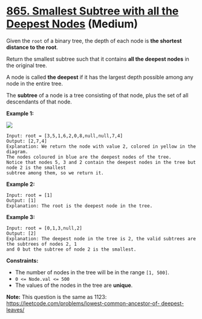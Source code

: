 # [865. Smallest Subtree with all the Deepest Nodes][link] (Medium)

[link]: https://leetcode.com/problems/smallest-subtree-with-all-the-deepest-nodes/

Given the `root` of a binary tree, the depth of each node is **the shortest distance to the root**.

Return the smallest subtree such that it contains **all the deepest nodes** in the original tree.

A node is called **the deepest** if it has the largest depth possible among any node in the entire
tree.

The **subtree** of a node is a tree consisting of that node, plus the set of all descendants of that
node.

**Example 1:**

![](https://s3-lc-upload.s3.amazonaws.com/uploads/2018/07/01/sketch1.png)

```
Input: root = [3,5,1,6,2,0,8,null,null,7,4]
Output: [2,7,4]
Explanation: We return the node with value 2, colored in yellow in the diagram.
The nodes coloured in blue are the deepest nodes of the tree.
Notice that nodes 5, 3 and 2 contain the deepest nodes in the tree but node 2 is the smallest
subtree among them, so we return it.
```

**Example 2:**

```
Input: root = [1]
Output: [1]
Explanation: The root is the deepest node in the tree.
```

**Example 3:**

```
Input: root = [0,1,3,null,2]
Output: [2]
Explanation: The deepest node in the tree is 2, the valid subtrees are the subtrees of nodes 2, 1
and 0 but the subtree of node 2 is the smallest.
```

**Constraints:**

- The number of nodes in the tree will be in the range `[1, 500]`.
- `0 <= Node.val <= 500`
- The values of the nodes in the tree are **unique**.

**Note:** This question is the same as 1123: [https://leetcode.com/problems/lowest-common-ancestor-of-
deepest-leaves/](https://leetcode.com/problems/lowest-common-ancestor-of-deepest-leaves/)
